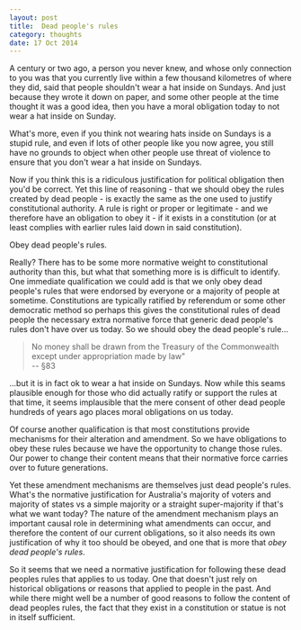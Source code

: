```yaml
---
layout: post
title:  Dead people's rules
category: thoughts
date: 17 Oct 2014
---
```


A century or two ago, a person you never knew, and whose only connection to you was that you currently live within a few thousand kilometres of where they did, said that people shouldn't wear a hat inside on Sundays.  And just because they wrote it down on paper, and some other people at the time thought it was a good idea, then you have a moral obligation today to not wear a hat inside on Sunday.  

What's more, even if you think not wearing hats inside on Sundays is a stupid rule, and even if lots of other people like you now agree, you still have no grounds to object when other people use threat of violence to ensure that you don't wear a hat inside on Sundays.

Now if you think this is a ridiculous justification for political obligation then you'd be correct.  Yet this line of reasoning - that we should obey the rules created by dead people - is exactly the same as the one used to justify constitutional authority.  A rule is right or proper or legitimate - and we therefore have an obligation to obey it - if it exists in a constitution (or at least complies with earlier rules laid down in said constitution).  

Obey dead people's rules.  

Really? There has to be some more normative weight to constitutional authority than this, but what that something more is is difficult to identify.  One immediate qualification we could add is that we only obey dead people's rules that were endorsed by everyone or a majority of people at sometime.  Constitutions are typically ratified by referendum or some other democratic method so perhaps this gives the constitutional rules of dead people the necessary extra normative force that generic dead people's rules don't have over us today.  So we should obey the dead people's rule...

> No money shall be drawn from the Treasury of the Commonwealth except under appropriation made by law"  
> -- §83 

...but it is in fact ok to wear a hat inside on Sundays.  Now while this seams plausible enough for those who did actually ratify or support the rules at that time, it seems implausible that the mere consent of other dead people hundreds of years ago places moral obligations on us today. 

Of course another qualification is that most constitutions provide mechanisms for their alteration and amendment.  So we have obligations to obey these rules because we have the opportunity to change those rules.  Our power to change their content means that their normative force carries over to future generations.  

Yet these amendment mechanisms are themselves just dead people's rules.  What's the normative justification for Australia's majority of voters and majority of states vs a simple majority or a straight super-majority if that's what we want today?  The nature of the amendment mechanism plays an important causal role in determining what amendments can occur, and therefore the content of our current obligations, so it also needs its own justification of why it too should be obeyed, and one that is more that _obey dead people's rules_.

So it seems that we need a normative justification for following these dead peoples rules that applies to us today. One that doesn't just rely on historical obligations or reasons that applied to people in the past.  And while there might well be a number of good reasons to follow the content of dead peoples rules, the fact that they exist in a constitution or statue is not in itself sufficient.